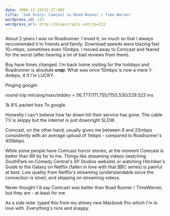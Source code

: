```yaml
---
date: 2008-12-24T22:27:49Z
title: 'Sad Story: Comcast vs Road Runner / Time Warner'
wordpress_id: 123
wordpress_url: http://bluescripts.net/?p=123
---
```


About 2 years I was on Roadrunner. I loved it; so much so that I always reccomended it to friends and family. Download speeds were blazing fast 10+mbps, sometimes even 15mbps. I moved away to Comcast and feared for the worst (after hearing a lot of bad reviews from them).

Boy have times changed. I'm back home visiting for the holidays and Roadrunner is absolute <em><strong>crap</strong></em>. What was once 10mbps is now a mere 1-4mbps, 4 if I'm LUCKY.

Pinging google:

round-trip min/avg/max/stddev = 56.777/171.755/1155.530/229.523 ms

1k  8% packet loss To google.

Honestly I can't believe how far down hill their service has gone. The cable TV is skippy but the internet is just downright SLOW.

Comcast, on the other hand, usually gives me between 8 and 20mbps consistently with an average upload of 1mbps - compared to Roadrunner's 400kbps.

While some people have Comcast horror stories, at the moment Comcast is better than RR by far to me. Things like streaming videos (watching SouthPark on Comedy Central's SP Studios website) or watching Hitchiker's Guide to the Galaxy on Netflix (fallen in love with that BBC series) is painful at best. Low quality from Netflix's streaming (understandable since the connection is *slow*), and skipping on streaming videos.

Never thought I'd say Comcast was better than Road Runner / TimeWarner, but they are - at least for me.

As a side note: typed this from my shiney new Macbook Pro which I'm in love with. Everything's nice and snappy.
